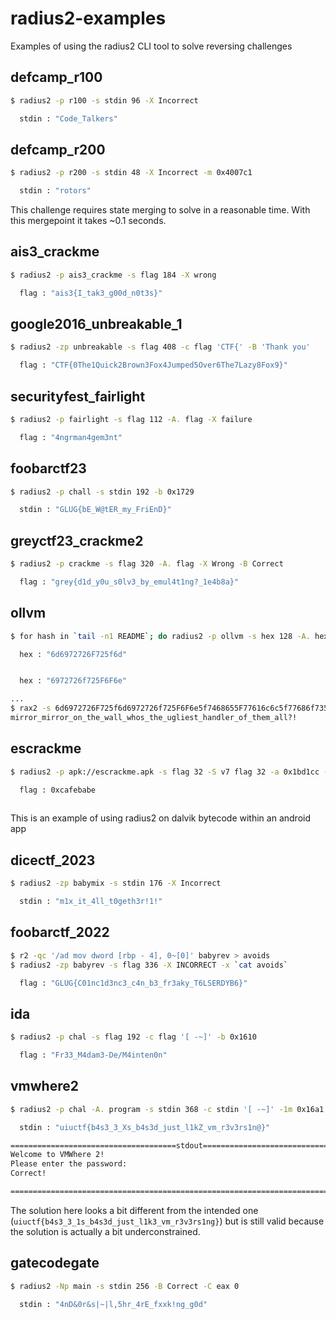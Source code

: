 # radius2-examples
Examples of using the radius2 CLI tool to solve reversing challenges

## defcamp_r100 
```bash
$ radius2 -p r100 -s stdin 96 -X Incorrect

  stdin : "Code_Talkers"

```
## defcamp_r200 
```bash
$ radius2 -p r200 -s stdin 48 -X Incorrect -m 0x4007c1

  stdin : "rotors"

```
This challenge requires state merging to solve in a reasonable time. With this mergepoint it takes ~0.1 seconds. 
## ais3_crackme 
```bash
$ radius2 -p ais3_crackme -s flag 184 -X wrong

  flag : "ais3{I_tak3_g00d_n0t3s}"

```
## google2016_unbreakable_1
```bash
$ radius2 -zp unbreakable -s flag 408 -c flag 'CTF{' -B 'Thank you'   

  flag : "CTF{0The1Quick2Brown3Fox4Jumped5Over6The7Lazy8Fox9}"

```
## securityfest_fairlight
```bash
$ radius2 -p fairlight -s flag 112 -A. flag -X failure   

  flag : "4ngrman4gem3nt"

```
## foobarctf23 
```bash
$ radius2 -p chall -s stdin 192 -b 0x1729   

  stdin : "GLUG{bE_W@tER_my_FriEnD}"

```
## greyctf23_crackme2
```bash
$ radius2 -p crackme -s flag 320 -A. flag -X Wrong -B Correct

  flag : "grey{d1d_y0u_s0lv3_by_emul4t1ng?_1e4b8a}"

```
## ollvm
```bash
$ for hash in `tail -n1 README`; do radius2 -p ollvm -s hex 128 -A. hex -C1 "Output: $hash"; done  

  hex : "6d6972726F725f6d"


  hex : "6972726f725F6F6e"

...
$ rax2 -s 6d6972726F725f6d6972726f725F6F6e5f7468655F77616c6c5f77686f735f...
mirror_mirror_on_the_wall_whos_the_ugliest_handler_of_them_all?!
```
## escrackme
```bash
$ radius2 -p apk://escrackme.apk -s flag 32 -S v7 flag 32 -a 0x1bd1cc -b 0x1bd21e   

  flag : 0xcafebabe
  
```
This is an example of using radius2 on dalvik bytecode within an android app
## dicectf_2023
```bash
$ radius2 -zp babymix -s stdin 176 -X Incorrect   

  stdin : "m1x_it_4ll_t0geth3r!1!"

```
## foobarctf_2022
```bash
$ r2 -qc '/ad mov dword [rbp - 4], 0~[0]' babyrev > avoids 
$ radius2 -zp babyrev -s flag 336 -X INCORRECT -x `cat avoids`

  flag : "GLUG{C01nc1d3nc3_c4n_b3_fr3aky_T6LSERDYB6}"

```
## ida 
```bash
$ radius2 -p chal -s flag 192 -c flag '[ -~]' -b 0x1610  

  flag : "Fr33_M4dam3-De/M4inten0n"

```
## vmwhere2
```bash
$ radius2 -p chal -A. program -s stdin 368 -c stdin '[ -~]' -1m 0x16a1

  stdin : "uiuctf{b4s3_3_Xs_b4s3d_just_l1kZ_vm_r3v3rs1n@}"

=====================================stdout=====================================
Welcome to VMWhere 2!
Please enter the password:
Correct!

================================================================================
```
The solution here looks a bit different from the intended one (`uiuctf{b4s3_3_1s_b4s3d_just_l1k3_vm_r3v3rs1ng}`) but is still valid because the solution is actually a bit underconstrained. 

## gatecodegate
```bash
$ radius2 -Np main -s stdin 256 -B Correct -C eax 0

  stdin : "4nD&0r&s|~|l,5hr_4rE_fxxk!ng_g0d"

```
